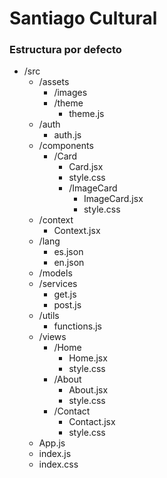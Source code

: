# Santiago Cultural

### Estructura por defecto
<ul>
  <li>
    /src
    <ul>
      <li>
        /assets
        <ul>
          <li>/images</li>
          <li>
            /theme
            <ul>
              <li>theme.js</li>
            </ul>
          </li>
        </ul>
      </li>
      <li>
        /auth
        <ul>
          <li>auth.js</li>
        </ul>
      </li>
      <li>
        /components
        <ul>
          <li>
            /Card
            <ul>
              <li>Card.jsx</li>
              <li>style.css</li>
              <li>
                /ImageCard
                <ul>
                  <li>ImageCard.jsx</li>
                  <li>style.css</li>
                </ul>
              </li>
            </ul>
          </li>
        </ul>
      </li>
      <li>
        /context
        <ul>
          <li>Context.jsx</li>
        </ul>
      </li>
      <li>
        /lang
        <ul>
          <li>es.json</li>
          <li>en.json</li>
        </ul>
      </li>
      <li>/models</li>
      <li>
        /services
        <ul>
          <li>get.js</li>
          <li>post.js</li>
        </ul>
      </li>
      <li>
        /utils
        <ul>
          <li>functions.js</li>
        </ul>
      </li>
      <li>
        /views
        <ul>
          <li>
            /Home
            <ul>
              <li>Home.jsx</li>
              <li>style.css</li>
            </ul>
          </li>
          <li>
            /About
            <ul>
              <li>About.jsx</li>
              <li>style.css</li>
            </ul>
          </li>
          <li>
            /Contact
            <ul>
              <li>Contact.jsx</li>
              <li>style.css</li>
            </ul>
          </li>
        </ul>
      </li>
      <li>App.js</li>
      <li>index.js</li>
      <li>index.css</li>
    </ul>
  </li>
</ul>
